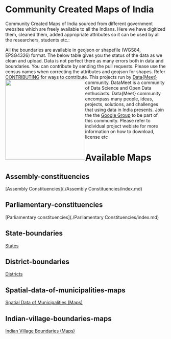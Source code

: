 # Community Created Maps of India

Community Created Maps of India sourced from different government websites which are freely available to all the 
Indians. Here we have digitized them, cleaned them, added appropriate attributes so it can be used by all the 
researchers, students etc.:

All the boundaries are available in geojson or shapefile (WGS84, EPSG4326) format. The below table gives you the 
status of the data as we clean and upload. Data is not perfect there as many errors both in data and boundaries. 
You can contribute by sending the pull requests. Please use the census names when correcting the attributes and 
geojson for shapes. Refer [CONTRIBUTING](./contributing) for ways to contribute.
<img width="250px" style="float:left" src="http://projects.datameet.org/logo/datameet_logo_v.1.2.png" > This 
projects run by [Data{Meet}](http://datameet.org) community. DataMeet is a community of Data Science and Open 
Data enthusiasts. Data{Meet} community encompass many people, ideas, projects, solutions, and challenges that 
using data in India presents. Join the the [Google Group](https://groups.google.com/group/datameet) to be part of 
this community.
Please refer to individual project webiste for more information on how to download, license etc
# Available Maps
## Assembly-constituencies
[Assembly Constituencies](./Assembly Constituencies/index.md)
## Parliamentary-constituencies
[Parliamentary constituencies](./Parliamentary Constituencies/index.md)
## State-boundaries
[States](./States/index.md)
## District-boundaries
[Districts](./Districts/index.md)
## Spatial-data-of-municipalities-maps
[Spatial Data of Municipalities (Maps)](http://projects.datameet.org/Municipal_Spatial_Data)
## Indian-village-boundaries-maps
[Indian Village Boundaries (Maps)](http://projects.datameet.org/indian_village_boundaries)